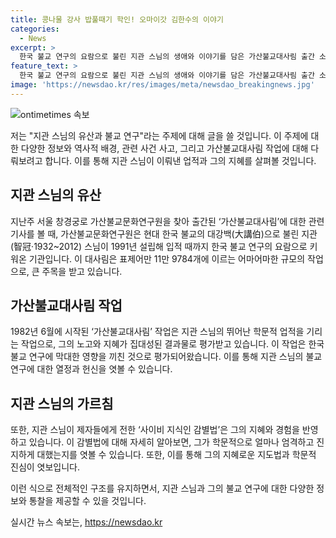 ```yaml
---
title: 콩나물 강사 밥풀때기 학인! 오마이갓 김한수의 이야기
categories:
  - News
excerpt: >
  한국 불교 연구의 요람으로 불린 지관 스님의 생애와 이야기를 담은 가산불교대사림 출간 소식. 스님의 절실한 연구에 대한 이야기와 연구원에서의 삶 등을 통해 지관 스님의 인격과 지혜를 엿볼 수 있다. 또한, 스님의 학문적 경험과 교화에 관한 이야기, 전통 강원(講院)에서의 재미난 이야기까지 살펴보며 스님과 제자의 이야기가 두드러진다. 이처럼 생생한 이야기로 알 수 없었던 면면을 발견할 수 있는 흥미로운 기사다.
feature_text: >
  한국 불교 연구의 요람으로 불린 지관 스님의 생애와 이야기를 담은 가산불교대사림 출간 소식. 스님의 절실한 연구에 대한 이야기와 연구원에서의 삶 등을 통해 지관 스님의 인격과 지혜를 엿볼 수 있다. 또한, 스님의 학문적 경험과 교화에 관한 이야기, 전통 강원(講院)에서의 재미난 이야기까지 살펴보며 스님과 제자의 이야기가 두드러진다. 이처럼 생생한 이야기로 알 수 없었던 면면을 발견할 수 있는 흥미로운 기사다.
image: 'https://newsdao.kr/res/images/meta/newsdao_breakingnews.jpg'
---
```


<p><img src="https://newsdao.kr/res/images/meta/newsdao_breakingnews.jpg" alt="ontimetimes 속보" /></p>

<p>저는 "지관 스님의 유산과 불교 연구"라는 주제에 대해 글을 쓸 것입니다. 이 주제에 대한 다양한 정보와 역사적 배경, 관련 사건 사고, 그리고 가산불교대사림 작업에 대해 다뤄보려고 합니다. 이를 통해 지관 스님이 이뤄낸 업적과 그의 지혜를 살펴볼 것입니다.</p>

<h2 data-ke-size="size26">지관 스님의 유산</h2>

<p data-ke-size="size16">지난주 서울 창경궁로 가산불교문화연구원을 찾아 출간된 ‘가산불교대사림’에 대한 관련 기사를 볼 때, 가산불교문화연구원은 현대 한국 불교의 대강백(大講伯)으로 불린 지관(智冠·1932~2012) 스님이 1991년 설립해 입적 때까지 한국 불교 연구의 요람으로 키워온 기관입니다. 이 대사림은 표제어만 11만 9784개에 이르는 어마어마한 규모의 작업으로, 큰 주목을 받고 있습니다.</p>

<h2 data-ke-size="size24">가산불교대사림 작업</h2>

<p data-ke-size="size16">1982년 6월에 시작된 ‘가산불교대사림’ 작업은 지관 스님의 뛰어난 학문적 업적을 기리는 작업으로, 그의 노고와 지혜가 집대성된 결과물로 평가받고 있습니다. 이 작업은 한국 불교 연구에 막대한 영향을 끼친 것으로 평가되어왔습니다. 이를 통해 지관 스님의 불교 연구에 대한 열정과 헌신을 엿볼 수 있습니다.</p>

<h2 data-ke-size="size24">지관 스님의 가르침</h2>

<p data-ke-size="size16">또한, 지관 스님이 제자들에게 전한 ‘사이비 지식인 감별법’은 그의 지혜와 경험을 반영하고 있습니다. 이 감별법에 대해 자세히 알아보면, 그가 학문적으로 얼마나 엄격하고 진지하게 대했는지를 엿볼 수 있습니다. 또한, 이를 통해 그의 지혜로운 지도법과 학문적 진심이 엿보입니다.</p>

<p>이런 식으로 전체적인 구조를 유지하면서, 지관 스님과 그의 불교 연구에 대한 다양한 정보와 통찰을 제공할 수 있을 것입니다.</p>
실시간 뉴스 속보는, <a href="https://newsdao.kr" rel="dofollow">https://newsdao.kr</a>


